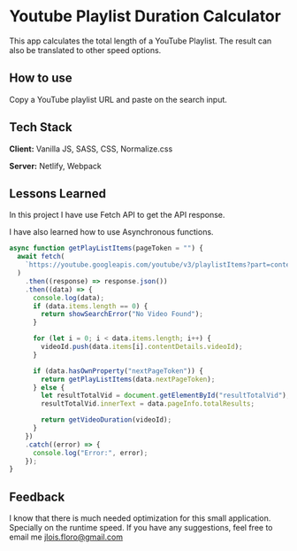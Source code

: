 # Youtube Playlist Duration Calculator

This app calculates the total length of a YouTube Playlist. The result can also be translated to other speed options.

## How to use

Copy a YouTube playlist URL and paste on the search input.

## Tech Stack

**Client:** Vanilla JS, SASS, CSS, Normalize.css

**Server:** Netlify, Webpack

## Lessons Learned

In this project I have use Fetch API to get the API response.

I have also learned how to use Asynchronous functions.

```javascript
async function getPlayListItems(pageToken = "") {
  await fetch(
    `https://youtube.googleapis.com/youtube/v3/playlistItems?part=contentDetails&playlistId=${playlistId}&maxResults=50&pageToken=${pageToken}&key=${API_KEY}`
  )
    .then((response) => response.json())
    .then((data) => {
      console.log(data);
      if (data.items.length == 0) {
        return showSearchError("No Video Found");
      }

      for (let i = 0; i < data.items.length; i++) {
        videoId.push(data.items[i].contentDetails.videoId);
      }

      if (data.hasOwnProperty("nextPageToken")) {
        return getPlayListItems(data.nextPageToken);
      } else {
        let resultTotalVid = document.getElementById("resultTotalVid");
        resultTotalVid.innerText = data.pageInfo.totalResults;

        return getVideoDuration(videoId);
      }
    })
    .catch((error) => {
      console.log("Error:", error);
    });
}
```

## Feedback

I know that there is much needed optimization for this small application. Specially on the runtime speed. If you have any suggestions, feel free to email me jlois.floro@gmail.com
